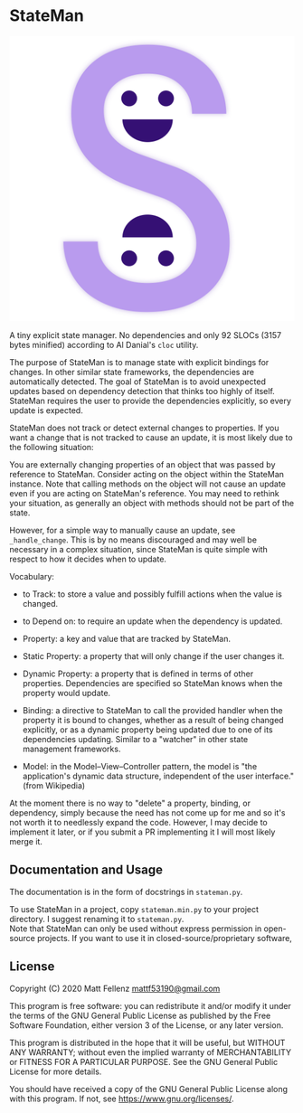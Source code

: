 # StateMan

<p align='center'><img src='https://raw.githubusercontent.com/mattfbacon/stateman/main/logo.svg' alt='Logo'></p>

A tiny explicit state manager. No dependencies and only 92 SLOCs (3157 bytes minified) according to Al Danial's `cloc` utility.

The purpose of StateMan is to manage state with explicit bindings for changes. In other similar state frameworks, the dependencies are automatically detected. The goal of StateMan is to avoid unexpected updates based on dependency detection that thinks too highly of itself. StateMan requires the user to provide the dependencies explicitly, so every update is expected.

StateMan does not track or detect external changes to properties. If you want a change that is not tracked to cause an update, it is most likely due to the following situation:

You are externally changing properties of an object that was passed by reference to StateMan. Consider acting on the object within the StateMan instance. Note that calling methods on the object will not cause an update even if you are acting on StateMan's reference. You may need to rethink your situation, as generally an object with methods should not be part of the state.

However, for a simple way to manually cause an update, see `_handle_change`. This is by no means discouraged and may well be necessary in a complex situation, since StateMan is quite simple with respect to how it decides when to update.

Vocabulary:

- to Track: to store a value and possibly fulfill actions when the value is changed.

- to Depend on: to require an update when the dependency is updated.

- Property: a key and value that are tracked by StateMan.

- Static Property: a property that will only change if the user changes it.

- Dynamic Property: a property that is defined in terms of other properties. Dependencies are specified so StateMan knows when the property would update.

- Binding: a directive to StateMan to call the provided handler when the property it is bound to changes, whether as a result of being changed explicitly, or as a dynamic property being updated due to one of its dependencies updating. Similar to a "watcher" in other state management frameworks.

- Model: in the Model–View–Controller pattern, the model is "the application's dynamic data structure, independent of the user interface." (from Wikipedia)

At the moment there is no way to "delete" a property, binding, or dependency, simply because the need has not come up for me and so it's not worth it to needlessly expand the code. However, I may decide to implement it later, or if you submit a PR implementing it I will most likely merge it.

## Documentation and Usage

The documentation is in the form of docstrings in `stateman.py`.

To use StateMan in a project, copy `stateman.min.py` to your project directory. I suggest renaming it to `stateman.py`.    
Note that StateMan can only be used without express permission in open-source projects. If you want to use it in closed-source/proprietary software,

## License

Copyright (C) 2020  Matt Fellenz [mattf53190@gmail.com](mailto:mattf53190@gmail.com)

This program is free software: you can redistribute it and/or modify it under the terms of the GNU General Public License as published by the Free Software Foundation, either version 3 of the License, or any later version.

This program is distributed in the hope that it will be useful, but WITHOUT ANY WARRANTY; without even the implied warranty of MERCHANTABILITY or FITNESS FOR A PARTICULAR PURPOSE. See the GNU General Public License for more details.

You should have received a copy of the GNU General Public License along with this program. If not, see <https://www.gnu.org/licenses/>.